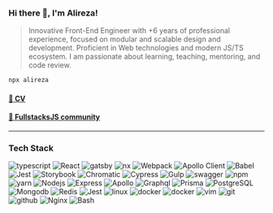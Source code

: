 ### Hi there 👋, I'm Alireza!

> Innovative Front-End Engineer with +6 years of professional experience, focused on modular and scalable design and development. Proficient in Web technologies and modern JS/TS ecosystem. I am passionate about learning, teaching, mentoring, and code review.

```bash
npx alireza
```

#### [📖 CV](https://github.com/frontendmonster/cv)

#### [🔶 FullstacksJS community](https://github.com/fullstacksjs/)

---

### Tech Stack

![typescript](https://img.shields.io/static/v1?logo=typescript&label=&message=Typescript&color=111&logoWidth=20&logoColor=EEE&style=flat-square)
![React](https://img.shields.io/static/v1?logo=react&label=&message=React&color=0D1117&logoWidth=20&logoColor=EEE&style=flat-square)
![gatsby](https://img.shields.io/static/v1?logo=Gatsby&label=&message=Gatsby&color=0D1117&logoWidth=20&logoColor=EEE&style=flat-square)
![nx](https://img.shields.io/static/v1?logo=nx&label=&message=nx&color=0D1117&logoWidth=20&logoColor=EEE&style=flat-square)
![Webpack](https://img.shields.io/static/v1?logo=webpack&label=&message=Webpack&color=0D1117&logoWidth=20&logoColor=EEE&style=flat-square)
![Apollo Client](https://img.shields.io/static/v1?logo=apollographql&label=&message=ApolloClient&color=0D1117&logoWidth=20&logoColor=EEE&style=flat-square)
![Babel](https://img.shields.io/static/v1?logo=Babel&label=&message=Babel&color=0D1117&logoWidth=20&logoColor=EEE&style=flat-square)
![Jest](https://img.shields.io/static/v1?logo=Jest&label=&message=Jest&color=0D1117&logoWidth=20&logoColor=EEE&style=flat-square)
![Storybook](https://img.shields.io/static/v1?logo=Storybook&label=&message=Storybook&color=0D1117&logoWidth=20&logoColor=EEE&style=flat-square)
![Chromatic](https://img.shields.io/static/v1?logo=storybook&label=&message=Chromatic&color=0D1117&logoWidth=20&logoColor=EEE&style=flat-square)
![Cypress](https://img.shields.io/static/v1?logo=cypress&label=&message=Cypress&color=0D1117&logoWidth=20&logoColor=EEE&style=flat-square)
![Gulp](https://img.shields.io/static/v1?logo=Gulp&label=&message=Gulp&color=0D1117&logoWidth=20&logoColor=EEE&style=flat-square)
![swagger](https://img.shields.io/static/v1?logo=swagger&label=&message=swagger&color=0D1117&logoWidth=20&logoColor=EEE&style=flat-square)
![npm](https://img.shields.io/static/v1?logo=npm&label=&message=npm&color=0D1117&logoWidth=20&logoColor=EEE&style=flat-square)
![yarn](https://img.shields.io/static/v1?logo=yarn&label=&message=yarn&color=0D1117&logoWidth=20&logoColor=EEE&style=flat-square)
![Nodejs](https://img.shields.io/static/v1?logo=nodedotjs&label=&message=NodeJS&color=0D1117&logoWidth=20&logoColor=EEE&style=flat-square)
![Express](https://img.shields.io/static/v1?logo=Express&label=&message=Express&color=0D1117&logoWidth=20&logoColor=EEE&style=flat-square)
![Apollo](https://img.shields.io/static/v1?logo=apollographql&label=&message=Apollo%20Server&color=0D1117&logoWidth=20&logoColor=EEE&style=flat-square)
![Graphql](https://img.shields.io/static/v1?logo=graphql&label=&message=Graphql&color=0D1117&logoWidth=20&logoColor=EEE&style=flat-square)
![Prisma](https://img.shields.io/static/v1?logo=prisma&label=&message=Prisma&color=0D1117&logoWidth=20&logoColor=EEE&style=flat-square)
![PostgreSQL](https://img.shields.io/static/v1?logo=postgresql&label=&message=Postgresql&color=0D1117&logoWidth=20&logoColor=EEE&style=flat-square)
![Mongodb](https://img.shields.io/static/v1?logo=redis&label=&message=Redis&color=0D1117&logoWidth=20&logoColor=EEE&style=flat-square)
![Redis](https://img.shields.io/static/v1?logo=mongodb&label=&message=MongoDB&color=0D1117&logoWidth=20&logoColor=EEE&style=flat-square)
![Jest](https://img.shields.io/static/v1?logo=Jest&label=&message=Jest&color=0D1117&logoWidth=20&logoColor=EEE&style=flat-square)
![linux](https://img.shields.io/static/v1?logo=linux&label=&message=linux&color=0D1117&logoWidth=20&logoColor=EEE&style=flat-square)
![docker](https://img.shields.io/static/v1?logo=docker&label=&message=docker&color=0D1117&logoWidth=20&logoColor=EEE&style=flat-square)
![docker](https://img.shields.io/static/v1?logo=docker&label=&message=docker-compose&color=0D1117&logoWidth=20&logoColor=EEE&style=flat-square)
![vim](https://img.shields.io/static/v1?logo=vim&label=&message=vim&color=0D1117&logoWidth=20&logoColor=EEE&style=flat-square)
![git](https://img.shields.io/static/v1?logo=git&label=&message=git&color=0D1117&logoWidth=20&logoColor=EEE&style=flat-square)
![github](https://img.shields.io/static/v1?logo=github&label=&message=Github&color=0D1117&logoWidth=20&logoColor=EEE&style=flat-square)
![Nginx](https://img.shields.io/static/v1?logo=Nginx&label=&message=Nginx&color=0D1117&logoWidth=20&logoColor=EEE&style=flat-square)
![Bash](https://img.shields.io/static/v1?logo=gnubash&label=&message=Bash&color=0D1117&logoWidth=20&logoColor=EEE&style=flat-square)
